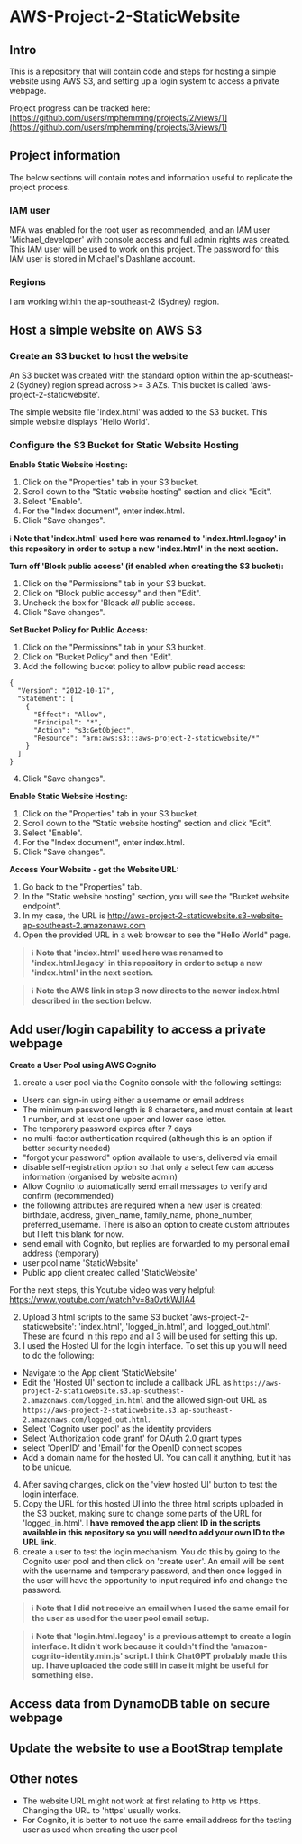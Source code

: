 # AWS-Project-2-StaticWebsite

## Intro

This is a repository that will contain code and steps for hosting a simple website using AWS S3, and setting up a login system to access a private webpage.

Project progress can be tracked here: [https://github.com/users/mphemming/projects/2/views/1](https://github.com/users/mphemming/projects/3/views/1)

## Project information

The below sections will contain notes and information useful to replicate the project process.

### IAM user

MFA was enabled for the root user as recommended, and an IAM user 'Michael_developer' with console access and full admin rights was created. This IAM user will be used to work on this project.
The password for this IAM user is stored in Michael's Dashlane account. 

### Regions

I am working within the ap-southeast-2 (Sydney) region. 

## Host a simple website on AWS S3

### Create an S3 bucket to host the website

An S3 bucket was created with the standard option within the ap-southeast-2 (Sydney) region spread across >= 3 AZs. This bucket is called 'aws-project-2-staticwebsite'.

The simple website file 'index.html' was added to the S3 bucket. This simple website displays 'Hello World'. 

### Configure the S3 Bucket for Static Website Hosting

**Enable Static Website Hosting:**

1. Click on the "Properties" tab in your S3 bucket.
2. Scroll down to the "Static website hosting" section and click "Edit".
3. Select "Enable".
4. For the "Index document", enter index.html.
5. Click "Save changes".


:information_source: **Note that 'index.html' used here was renamed to 'index.html.legacy' in this repository in order to setup a new 'index.html' in the next section.**

**Turn off 'Block public access' (if enabled when creating the S3 bucket):**

1. Click on the "Permissions" tab in your S3 bucket.
2. Click on "Block public accessy" and then "Edit".
3. Uncheck the box for 'Bloack _all_ public access.
4. Click "Save changes".

**Set Bucket Policy for Public Access:**

1. Click on the "Permissions" tab in your S3 bucket.
2. Click on "Bucket Policy" and then "Edit".
3. Add the following bucket policy to allow public read access:

```
{
  "Version": "2012-10-17",
  "Statement": [
    {
      "Effect": "Allow",
      "Principal": "*",
      "Action": "s3:GetObject",
      "Resource": "arn:aws:s3:::aws-project-2-staticwebsite/*"
    }
  ]
}
```
4. Click "Save changes".

**Enable Static Website Hosting:**

1. Click on the "Properties" tab in your S3 bucket.
2. Scroll down to the "Static website hosting" section and click "Edit".
3. Select "Enable".
4. For the "Index document", enter index.html.
5. Click "Save changes".

**Access Your Website - get the Website URL:**

1. Go back to the "Properties" tab.
2. In the "Static website hosting" section, you will see the "Bucket website endpoint".
3. In my case, the URL is http://aws-project-2-staticwebsite.s3-website-ap-southeast-2.amazonaws.com
4. Open the provided URL in a web browser to see the "Hello World" page.


> :information_source: **Note that 'index.html' used here was renamed to 'index.html.legacy' in this repository in order to setup a new 'index.html' in the next section.**

> :information_source: **Note the AWS link in step 3 now directs to the newer index.html described in the section below.**

## Add user/login capability to access a private webpage

**Create a User Pool using AWS Cognito**

1. create a user pool via the Cognito console with the following settings:

* Users can sign-in using either a username or email address
* The minimum password length is 8 characters, and must contain at least 1 number, and at least one upper and lower case letter.
* The temporary password expires after 7 days
* no multi-factor authentication required (although this is an option if better security needed)
* "forgot your password" option available to users, delivered via email
* disable self-registration option so that only a select few can access information (organised by website admin)
* Allow Cognito to automatically send email messages to verify and confirm (recommended)
* the following attributes are required when a new user is created: birthdate, address, given_name, family_name, phone_number, preferred_username. There is also an option to create custom attributes but I left this blank for now.
* send email with Cognito, but replies are forwarded to my personal email address (temporary)
* user pool name 'StaticWebsite'
* Public app client created called 'StaticWebsite'

For the next steps, this Youtube video was very helpful: https://www.youtube.com/watch?v=8a0vtkWJIA4

2. Upload 3 html scripts to the same S3 bucket 'aws-project-2-staticwebsite': 'index.html', 'logged_in.html', and 'logged_out.html'. These are found in this repo and all 3 will be used for setting this up.
3. I used the Hosted UI for the login interface. To set this up you will need to do the following:
* Navigate to the App client 'StaticWebsite'
* Edit the 'Hosted UI' section to include a callback URL as ```https://aws-project-2-staticwebsite.s3.ap-southeast-2.amazonaws.com/logged_in.html``` and the allowed sign-out URL as ```https://aws-project-2-staticwebsite.s3.ap-southeast-2.amazonaws.com/logged_out.html```.
* Select 'Cognito user pool' as the identity providers
* Select 'Authorization code grant' for OAuth 2.0 grant types
* select 'OpenID' and 'Email' for the OpenID connect scopes
* Add a domain name for the hosted UI. You can call it anything, but it has to be unique. 
4. After saving changes, click on the 'view hosted UI' button to test the login interface.
5. Copy the URL for this hosted UI into the three html scripts uploaded in the S3 bucket, making sure to change some parts of the URL for 'logged_in.html'. **I have removed the app client ID in the scripts available in this repository so you will need to add your own ID to the URL link.**
6. create a user to test the login mechanism. You do this by going to the Cognito user pool and then click on 'create user'. An email will be sent with the username and temporary password, and then once logged in the user will have the opportunity to input required info and change the password. 

> :information_source: **Note that I did not receive an email when I used the same email for the user as used for the user pool email setup.**

> :information_source: **Note that 'login.html.legacy' is a previous attempt to create a login interface. It didn't work because it couldn't find the 'amazon-cognito-identity.min.js' script. I think ChatGPT probably made this up. I have uploaded the code still in case it might be useful for something else.**

## Access data from DynamoDB table on secure webpage

## Update the website to use a BootStrap template

## Other notes

* The website URL might not work at first relating to http vs https. Changing the URL to 'https' usually works. 
* For Cognito, it is better to not use the same email address for the testing user as used when creating the user pool


